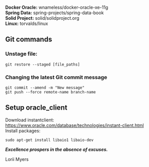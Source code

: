 **Docker Oracle:** wnameless/docker-oracle-xe-11g  
**Spring Data:** spring-projects/spring-data-book  
**Solid Project:** solid/solidproject.org  
**Linux:** torvalds/linux  
## Git commands
### Unstage file: 
```
git restore --staged [file_paths]
```
### Changing the latest Git commit message
```
git commit --amend -m "New message"
git push --force remote-name branch-name
```
## Setup oracle_client
Download instantclient: \
  https://www.oracle.com/database/technologies/instant-client.html \
Install packages:
```
sudo apt-get install libaio1 libaio-dev
```


_**Excellence prospers in the absence of excuses.**_

Lorii Myers